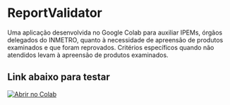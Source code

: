 # ReportValidator
Uma aplicação desenvolvida no Google Colab para auxiliar IPEMs, órgãos delegados do INMETRO, quanto à necessidade de apreensão de produtos examinados e que foram reprovados. Critérios específicos quando não atendidos levam à apreensão de produtos examinados.

## Link abaixo para testar
[![Abrir no Colab](https://colab.research.google.com/assets/colab-badge.svg)](https://github.com/adeiltonmsantos/ReportValidator/blob/main/validate_reports.ipynb)
